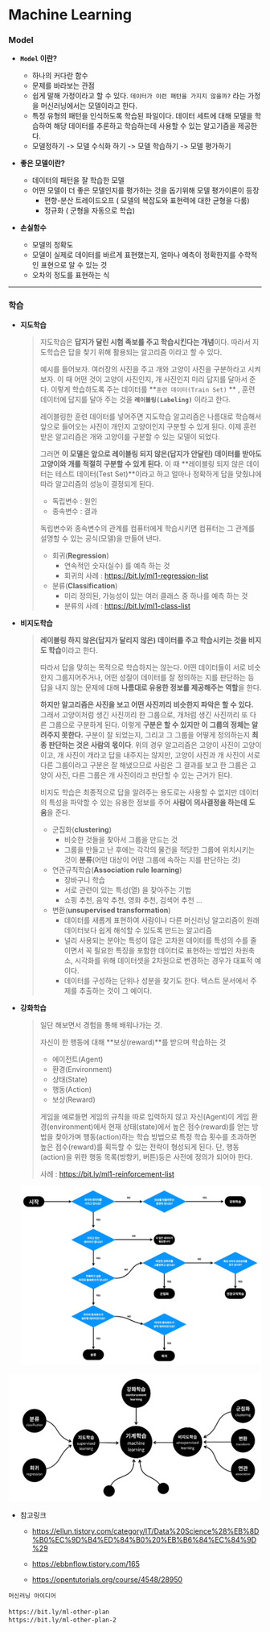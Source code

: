 # Machine Learning



### Model

- **`Model` 이란?**
  - 하나의 커다란 함수
  - 문제를 바라보는 관점
  - 쉽게 말해 가정이라고 할 수 있다. `데이터가 이런 패턴을 가지지 않을까?` 라는 가정을 머신러닝에서는 모델이라고 한다.
  - 특정 유형의 패턴을 인식하도록 학습된 파일이다. 데이터 세트에 대해 모델을 학습하여 해당 데이터를 추론하고 학습하는데 사용할 수 있는 알고기즘을 제공한다.
  - 모델정하기 -> 모델 수식화 하기 -> 모델 학습하기 -> 모델 평가하기

- **좋은 모델이란?**
  - 데이터의 패턴을 잘 학습한 모델
  - 어떤 모델이 더 좋은 모델인지를 평가하는 것을 돕기위해 모델 평가이론이 등장
    - 편향-분산 트레이드오프 ( 모델의 복잡도와 표현력에 대한 균형을 다룸)
    - 정규화 ( 군형을 자동으로 학습)

- **손실함수**
  - 모델의 정확도
  - 모델이 실제로 데이터를 바르게 표현했는지, 얼마나 예측이 정확한지를 수학적인 표현으로 알 수 있는 것
  - 오차의 정도를 표현하는 식

---



### 학습

- **지도학습**

  >  지도학습은 **답지가 달린 시험 족보를 주고 학습시킨다는 개념**이다. 따라서 지도학습은 답을 찾기 위해 활용되는 알고리즘 이라고 할 수 있다.
  >
  >  예시를 들어보자. 여러장의 사진을 주고 개와 고양이 사진을 구분하라고 시켜보자. 이 때 어떤 것이 고양이 사진인지, 개 사진인지 미리 답지를 달아서 준다. 이렇게 학습하도록 주는 데이터를 **`훈련 데이터(Train Set)` ** , 훈련 데이터에 답지를 달아 주는 것을 **`레이블링(Labeling)`** 이라고 한다. 
  >
  >  레이블링한 훈련 데이터를 넣어주면 지도학습 알고리즘은 나름대로 학습해서 앞으로 들어오는 사진이 개인지 고양이인지 구분할 수 있게 된다. 이제 훈련받은 알고리즘은 개와 고양이를 구분할 수 있는 모델이 되었다.
  >
  >  그러면 **이 모델은 앞으로 레이블링 되지 않은(답지가 안달린) 데이터를 받아도 고양이와 개를 적절히 구분할 수 있게 된다.** 이 때 **레이블링 되지 않은 데이터는 테스트 데이터(Test Set)**이라고 하고 얼마나 정확하게 답을 맞췄냐에 따라 알고리즘의 성능이 결정되게 된다.
  >
  > - 독립변수 : 원인
  > - 종속변수 : 결과
  >
  >  독립변수와 종속변수의 관계를 컴퓨터에게 학습시키면 컴퓨터는 그 관계를 설명할 수 있는 공식(모델)을 만들어 낸다.
  >
  > - 회귀(**Regression**)
  >   - 연속적인 숫자(실수) 를 예측 하는 것
  >   - 회귀의 사례 : https://bit.ly/ml1-regression-list
  > - 분류(**Classification**)
  >   - 미리 정의된, 가능성이 있는 여러 클래스 중 하나를 예측 하는 것
  >   - 분류의 사례 : https://bit.ly/ml1-class-list

- **비지도학습**

  >  **레이블링 하지 않은(답지가 달리지 않은) 데이터를 주고 학습시키는 것을 비지도 학습**이라고 한다.
  >
  >  따라서 답을 맞히는 목적으로 학습하지는 않는다. 어떤 데이터들이 서로 비슷한지 그룹지어주거나, 어떤 성질이 데이터를 잘 정의하는 지를 판단하는 등 답을 내지 않는 문제에 대해 **나름대로 유용한 정보를 제공해주는 역할**을 한다.
  >
  >  **하지만 알고리즘은 사진을 보고 어떤 사진끼리 비슷한지 파악은 할 수 있다.** 그래서 고양이처럼 생긴 사진끼리 한 그룹으로, 개처럼 생긴 사진끼리 또 다른 그룹으로 구분하게 된다. 이렇게 **구분은 할 수 있지만 이 그룹의 정체는 알려주지 못한다.** 구분이 잘 되었는지, 그리고 그 그룹을 어떻게 정의하는지 **최종 판단하는 것은 사람의 몫이다**. 위의 경우 알고리즘은 고양이 사진이 고양이이고, 개 사진이 개라고 답을 내주지는 않지만, 고양이 사진과 개 사진이 서로 다른 그룹이라고 구분은 잘 해냈으므로 사람은 그 결과를 보고 한 그룹은 고양이 사진, 다른 그룹은 개 사진이라고 판단할 수 있는 근거가 된다.
  >
  >  비지도 학습은 최종적으로 답을 알려주는 용도로는 사용할 수 없지만 데이터의 특성을 파악할 수 있는 유용한 정보를 주어 **사람이 의사결정을 하는데 도움**을 준다.
  >
  > - 군집화(**clustering**)
  >   - 비슷한 것들을 찾아서 그룹을 만드는 것
  >   - 그룹을 만들고 난 후에는 각각의 물건을 적당한 그룹에 위치시키는 것이 **분류**(어떤 대상이 어떤 그룹에 속하는 지를 판단하는 것)
  > - 연관규칙학습(**Association rule learning**)
  >   - 장바구니 학습
  >   - 서로 관련이 있는 특성(열) 을 찾아주는 기법
  >   - 쇼핑 추천, 음악 추천, 영화 추천, 검색어 추천 ...
  > - 변환(**unsupervised transformation**)
  >   - 데이터를 새롭게 표현하여 사람이나 다른 머신러닝 알고리즘이 원래 데이터보다 쉽게 해석할 수 있도록 만드는 알고리즘
  >   - 널리 사용되는 분야는 특성이 많은 고차원 데이터를 특성의 수를 줄이면서 꼭 필요한 특징을 포함한 데이터로 표현하는 방법인 차원축소, 시각화를 위해 데이터셋을 2차원으로 변경하는 경우가 대표적 예이다.
  >   - 데이터를 구성하는 단위나 성분을 찾기도  한다. 텍스트 문서에서 주제를 추출하는 것이 그 예이다.

- **강화학습**

  >  일단 해보면서 경험을 통해 배워나가는 것.
  >
  >  자신이 한 행동에 대해 **보상(reward)**를 받으며 학습하는 것
  >
  > - 에이전트(Agent) 
  > - 환경(Environment)
  > - 상태(State)
  > - 행동(Action)
  > - 보상(Reward)
  >
  >  게임을 예로들면 게임의 규칙을 따로 입력하지 않고 자신(Agent)이 게임 환경(environment)에서 현재 상태(state)에서 높은 점수(reward)를 얻는 방법을 찾아가며 행동(action)하는 학습 방법으로 특정 학습 횟수를 초과하면 높은 점수(reward)를 획득할 수 있는 전략이 형성되게 된다. 단, 행동(action)을 위한 행동 목록(방향키, 버튼)등은 사전에 정의가 되어야 한다.
  >
  >  사례 : https://bit.ly/ml1-reinforcement-list

  ![image-20210429230722544](기본개념.assets/image-20210429230722544.png)

![image-20210429230716988](기본개념.assets/image-20210429230716988.png)

- 참고링크

  - https://ellun.tistory.com/category/IT/Data%20Science%28%EB%8D%B0%EC%9D%B4%ED%84%B0%20%EB%B6%84%EC%84%9D%29

  - https://ebbnflow.tistory.com/165

  - https://opentutorials.org/course/4548/28950

```
머신러닝 아이디어

https://bit.ly/ml-other-plan
https://bit.ly/ml-other-plan-2
```



